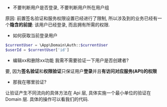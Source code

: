 * 不要判断用户是否登录, 不要判断用户所在用户组

原因: 前置签名验证和服务权限设置已经进行了限制, 所以涉及到的业务已经有一个**隐含的前提**: 该用户已经登录, 而且拥有所需的权限.

* 如何获取当前登录用户

```php
$currentUser = \App\Domain\Auth::$currentUser
$userId = $currentUser['id']
```

* 编辑xx和删除xx功能 我需不需要验证一下用户是否创建者?

要, 因为**签名验证**和**权限验证**只保证用户**登录**并且**有访问对应服务(API)的权限**

* 那我在哪里验证?

让验证产生不同流向的具体方法在 Api 层, 具体实施一个最小单位的验证在 Domain 层. 具体的操作可以看我们的代码.